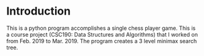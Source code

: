 # Introduction
This is a python program accomplishes a single chess player game. This is a course project (CSC190: Data Structures and Algorithms) that I worked on from Feb. 2019 to Mar. 2019. The program creates a 3 level minimax search tree. 
